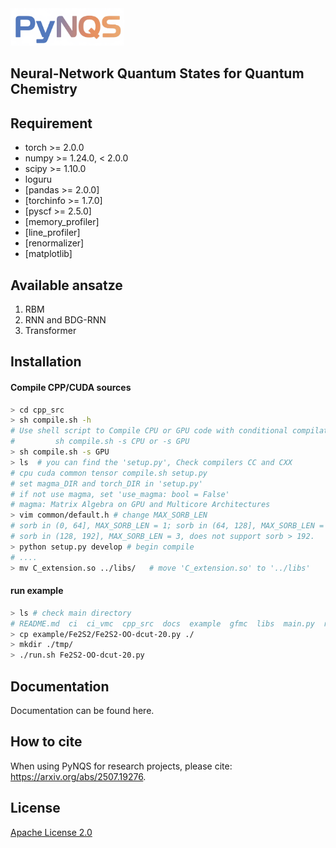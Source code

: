 <div align="left">
  <img src="https://github.com/Quantum-Chemistry-Group-BNU/PyNQS/blob/main/docs/logo.png" height="60px"/>
</div>

Neural-Network Quantum States for Quantum Chemistry 
-----------------------------------------------

## Requirement

- torch >= 2.0.0
- numpy >= 1.24.0, < 2.0.0
- scipy >= 1.10.0
- loguru
- [pandas >= 2.0.0]
- [torchinfo >= 1.7.0]
- [pyscf >= 2.5.0]
- [memory_profiler]
- [line_profiler]
- [renormalizer]
- [matplotlib]

## Available ansatze 

1. RBM
2. RNN and BDG-RNN
3. Transformer

## Installation 

#### Compile CPP/CUDA sources
```bash
> cd cpp_src
> sh compile.sh -h
# Use shell script to Compile CPU or GPU code with conditional compilation.
#         sh compile.sh -s CPU or -s GPU
> sh compile.sh -s GPU
> ls  # you can find the 'setup.py', Check compilers CC and CXX
# cpu cuda common tensor compile.sh setup.py
# set magma_DIR and torch_DIR in 'setup.py'
# if not use magma, set 'use_magma: bool = False'
# magma: Matrix Algebra on GPU and Multicore Architectures
> vim common/default.h # change MAX_SORB_LEN
# sorb in (0, 64], MAX_SORB_LEN = 1; sorb in (64, 128], MAX_SORB_LEN = 2
# sorb in (128, 192], MAX_SORB_LEN = 3, does not support sorb > 192.
> python setup.py develop # begin compile
# ....
> mv C_extension.so ../libs/   # move 'C_extension.so' to '../libs' 
```

#### run example

```bash
> ls # check main directory
# README.md  ci  ci_vmc  cpp_src  docs  example  gfmc  libs  main.py  requirements.txt  run.sh  utils  vmc
> cp example/Fe2S2/Fe2S2-OO-dcut-20.py ./
> mkdir ./tmp/
> ./run.sh Fe2S2-OO-dcut-20.py
```

## Documentation

Documentation can be found here.

## How to cite

When using PyNQS for research projects, please cite: https://arxiv.org/abs/2507.19276.

## License

[Apache License 2.0](https://github.com/Quantum-Chemistry-Group-BNU/PyNQS/blob/main/LICENSE)